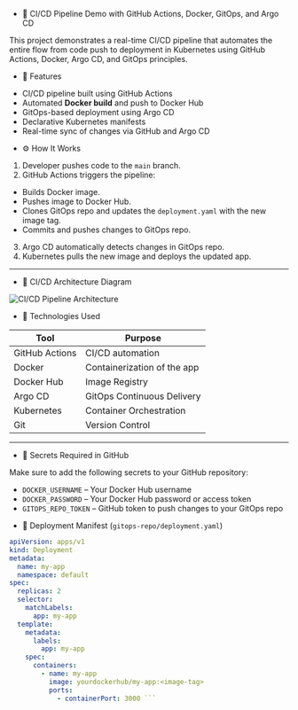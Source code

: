* 🚀 CI/CD Pipeline Demo with GitHub Actions, Docker, GitOps, and Argo CD

This project demonstrates a  real-time CI/CD pipeline that automates the entire flow from code push to deployment in Kubernetes using GitHub Actions, Docker, Argo CD, and GitOps principles.

* 📌 Features

- CI/CD pipeline built using GitHub Actions
- Automated **Docker build** and push to Docker Hub
- GitOps-based deployment using Argo CD
- Declarative Kubernetes manifests
- Real-time sync of changes via GitHub and Argo CD

* ⚙️ How It Works

1.   Developer pushes code  to the `main` branch.
2.   GitHub Actions  triggers the pipeline:
   - Builds Docker image.
   - Pushes image to Docker Hub.
   - Clones GitOps repo and updates the `deployment.yaml` with the new image tag.
   - Commits and pushes changes to GitOps repo.
3.   Argo CD  automatically detects changes in GitOps repo.
4.   Kubernetes pulls the new image and deploys the updated app.

---

* 📌 CI/CD Architecture Diagram

![CI/CD Pipeline Architecture](architecture/ci-cd-architecture.png)



* 🧱 Technologies Used

| Tool          | Purpose                            |
|---------------|-------------------------------------|
|  GitHub Actions | CI/CD automation               |
|  Docker         | Containerization of the app   |
|   Docker Hub       | Image Registry                |
|   Argo CD          | GitOps Continuous Delivery    |
|   Kubernetes       | Container Orchestration       |
|   Git              | Version Control               |

---

 * 🔐 Secrets Required in GitHub

Make sure to add the following secrets to your GitHub repository:

- `DOCKER_USERNAME` – Your Docker Hub username
- `DOCKER_PASSWORD` – Your Docker Hub password or access token
- `GITOPS_REPO_TOKEN` – GitHub token to push changes to your GitOps repo



* 🚀 Deployment Manifest (`gitops-repo/deployment.yaml`)

```yaml
apiVersion: apps/v1
kind: Deployment
metadata:
  name: my-app
  namespace: default
spec:
  replicas: 2
  selector:
    matchLabels:
      app: my-app
  template:
    metadata:
      labels:
        app: my-app
    spec:
      containers:
        - name: my-app
          image: yourdockerhub/my-app:<image-tag>
          ports:
            - containerPort: 3000 ```


